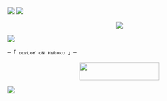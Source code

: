 
 
<img src="https://user-images.githubusercontent.com/73097560/115834477-dbab4500-a447-11eb-908a-139a6edaec5c.gif"> 
 <img src="https://readme-typing-svg.herokuapp.com?color=00FF00&width=420&lines=🦑+𝗠𝗔𝗡𝗔𝗚𝗘𝗠𝗘𝗡𝗧+𝗕𝗢𝗧+𝗥𝗘𝗣𝗢+🦑">



</h2>
<p align="center">
  <img src="https://graph.org/file/5b9f179fecc7c124c8326.jpg">
</p>

 <img src="https://readme-typing-svg.herokuapp.com?color=FF00FF&width=420&lines=🐙+𝗗𝗘𝗣𝗟𝗢𝗬+𝗢𝗡+𝗛𝗘𝗥𝗢𝗞𝗨+𝗡𝗢𝗪+🐙">


    ─「 ᴅᴇᴩʟᴏʏ ᴏɴ ʜᴇʀᴏᴋᴜ 」─
</h3>

<p align="center"><a href="https://dashboard.heroku.com/new?template=https://github.com/greatpersonxd/DOREAMONROBOT1.1"> <img src="https://img.shields.io/badge/Deploy%20On%20Heroku-008080?style=for-the-badge&logo=heroku" width="180" height="40"/></a></p>


 <img src="https://readme-typing-svg.herokuapp.com?color=FFFF00&width=420&lines=🐉+🄹🄾🄸🄽+🄾🅄🅁+🅂🅄🄿🄿🄾🅁🅃+🄶🅁🄾🅄🄿+🐉">


